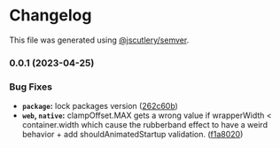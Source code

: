 # Changelog

This file was generated using [@jscutlery/semver](https://github.com/jscutlery/semver).

### 0.0.1 (2023-04-25)


### Bug Fixes

* **`package`:** lock packages version ([262c60b](https://github.com/joaorr3/react-slip-and-slide/commit/262c60b04d077a71c4f2c2b3e6ec92874fb43cef))
* **`web`, `native`:** clampOffset.MAX gets a wrong value if wrapperWidth < container.width which cause the rubberband effect to have a weird behavior + add shouldAnimatedStartup validation. ([f1a8020](https://github.com/joaorr3/react-slip-and-slide/commit/f1a80206ab9f9c4e774ce394cdabac47364d2154))
